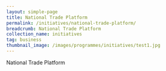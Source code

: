 ```yaml
---
layout: simple-page
title: National Trade Platform
permalink: /initiatives/national-trade-platform/
breadcrumb: National Trade Platform
collection_name: initiatives
tag: business
thumbnail_image: /images/programmes/initiatives/test1.jpg
---
```


National Trade Platform